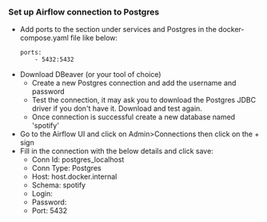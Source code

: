 ### Set up Airflow connection to Postgres

- Add ports to the section under services and Postgres in the docker-compose.yaml file like below:
  ```
  ports:
      - 5432:5432
  ```
- Download DBeaver (or your tool of choice)
    - Create a new Postgres connection and add the username and password
    - Test the connection, it may ask you to download the Postgres JDBC driver if you don't have it. Download and test again.
    - Once connection is successful create a new database named 'spotify'
- Go to the Airflow UI and click on Admin>Connections then click on the + sign
- Fill in the connection with the below details and click save:
  - Conn Id: postgres_localhost
  - Conn Type: Postgres
  - Host: host.docker.internal
  - Schema: spotify
  - Login:
  - Password:
  - Port: 5432